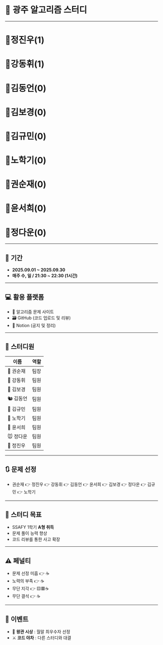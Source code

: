 # 👑 광주 알고리즘 스터디

---

# 👑정진우(1)

# 👑강동휘(1)

# 👑김동언(0)

# 👑김보경(0)

# 👑김규민(0)

# 👑노학기(0)

# 👑권순재(0)

# 👑윤서희(0)

# 👑정다운(0)

---

## 📅 기간

- **2025.09.01 ~ 2025.09.30**
- **매주 수, 일 / 21:30 ~ 22:30 (1시간)**

---

## 💻 활용 플랫폼

- 🔗 알고리즘 문제 사이트
- 🗃️ GitHub (코드 업로드 및 리뷰)
- 📒 Notion (공지 및 정리)

---

## 👥 스터디원

| 이름      | 역할 |
| --------- | ---- |
| 🐥 권순재 | 팀장 |
| 🐰 강동휘 | 팀원 |
| 🐺 김보경 | 팀원 |
| 🐿️ 김동언 | 팀원 |
| 🐘 김규민 | 팀원 |
| 🐼 노학기 | 팀원 |
| 🦊 윤서희 | 팀원 |
| 🐭 정다운 | 팀원 |
| 🐳 정진우 | 팀원 |

---

## 🔃 문제 선정

- 권순재 👉 정진우 👉 강동휘 👉 김동언 👉 윤서희 👉 김보경 👉 정다운 👉 김규민 👉 노학기
 
---

## 🎯 스터디 목표

- SSAFY 1학기 **A형 취득**
- 문제 풀이 능력 향상
- 코드 리뷰를 통한 사고 확장

---

## ⚠️ 페널티

- 문제 선정 미흡 👉 ☕
- 노력의 부족 👉 ☕
- 무단 지각 👉 🟨🟥☕
- 무단 결석 👉 ☕

---

## 🎁 이벤트

- 👑 **왕관 시상** : 월말 최우수자 선정
- ⚔️ **코드 야차** : 다른 스터디와 대결
